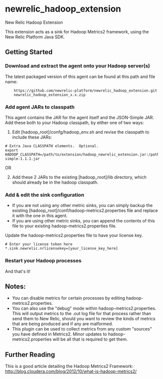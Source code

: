 newrelic_hadoop_extension
===============================

New Relic Hadoop Extension

This extension acts as a sink for Hadoop Metrics2 framework, using the New Relic Platform Java SDK.

## Getting Started

### Download and extract the agent onto your Hadoop server(s) 

The latest packaged version of this agent can be found at this path and file name:

```
    https://github.com/newrelic-platform/newrelic_hadoop_extension.git
    newrelic_hadoop_extension_x.x.zip
```

### Add agent JARs to classpath

This agent contains the JAR for the agent itself and the JSON-Simple JAR. Add these both to your Hadoop classpath, by either one of two ways:

1. Edit [hadoop_root]/confg/hadoop_env.sh and revise the classpath to include these JARs:
```
# Extra Java CLASSPATH elements.  Optional.
export HADOOP_CLASSPATH=/path/to/extension/hadoop_newrelic_extension.jar:/path/to/extension/json-simple-1.1.1.jar
```
OR

2. Add these 2 JARs to the existing [hadoop_root]/lib directory, which should already be in the hadoop classpath.

### Add & edit the sink configuration

* If you are not using any other metric sinks, you can simply backup the existing [hadoop_root]/conf/hadoop-metrics2.properties file and replace it with the one in this agent.
* If you are using other metric sinks, you can append the contents of this file to your existing hadoop-metrics2.properties file.

Update the hadoop-metrics2.properties file to have your license key.
```
# Enter your license token here
*.sink.newrelic.nrlicensekey=[your_license_key_here]
```

### Restart your Hadoop processes

And that's it! 

## Notes:

* You can disable metrics for certain processes by editing hadoop-metrics2.properties. 
* You can also use the "debug" mode within hadoop-metrics2.properties. This will output metrics to the .out log file for that process rather than send them to New Relic, should you want to review the kinds of metrics that are being produced and if any are malformed.
* This plugin can be used to collect metrics from any custom "sources" you have defined in Metrics2. Minor updates to hadoop-metrics2.properties will be all that is required to get them.

## Further Reading

This is a good article detailing the Hadoop Metrics2 Framework:
http://blog.cloudera.com/blog/2012/10/what-is-hadoop-metrics2/
